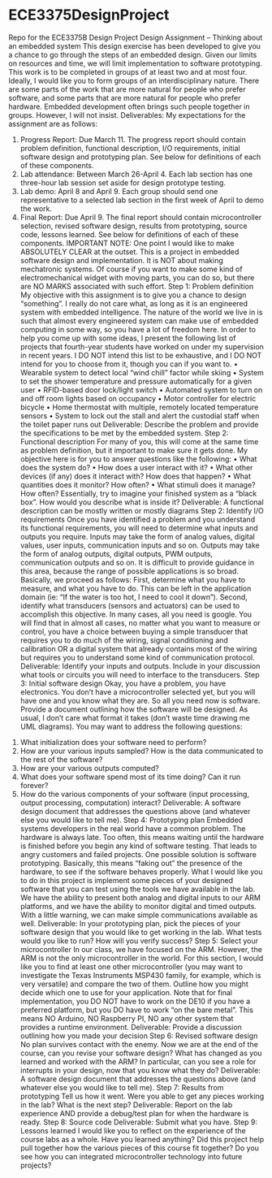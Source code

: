 # ECE3375DesignProject
Repo for the ECE3375B Design Project
Design Assignment – Thinking about an embedded system
This design exercise has been developed to give you a chance to go through the steps of an embedded
design. Given our limits on resources and time, we will limit implementation to software prototyping.
This work is to be completed in groups of at least two and at most four. Ideally, I would like you to
form groups of an interdisciplinary nature. There are some parts of the work that are more natural for
people who prefer software, and some parts that are more natural for people who prefer hardware.
Embedded development often brings such people together in groups. However, I will not insist.
Deliverables:
My expectations for the assignment are as follows:
1. Progress Report: Due March 11. The progress report should contain problem definition,
functional description, I/O requirements, initial software design and prototyping plan. See
below for definitions of each of these components.
2. Lab attendance: Between March 26-April 4. Each lab section has one three-hour lab session set
aside for design prototype testing.
3. Lab demo: April 8 and April 9. Each group should send one representative to a selected lab
section in the first week of April to demo the work.
4. Final Report: Due April 9. The final report should contain microcontroller selection, revised
software design, results from prototyping, source code, lessons learned. See below for
definitions of each of these components.
IMPORTANT NOTE: One point I would like to make ABSOLUTELY CLEAR at the outset. This is a project in
embedded software design and implementation. It is NOT about making mechatronic systems. Of course
if you want to make some kind of electromechanical widget with moving parts, you can do so, but there
are NO MARKS associated with such effort.
Step 1: Problem definition
My objective with this assignment is to give you a chance to design “something”. I really do not care what,
as long as it is an engineered system with embedded intelligence. The nature of the world we live in is
such that almost every engineered system can make use of embedded computing in some way, so you
have a lot of freedom here. In order to help you come up with some ideas, I present the following list of
projects that fourth-year students have worked on under my supervision in recent years. I DO NOT intend
this list to be exhaustive, and I DO NOT intend for you to choose from it, though you can if you want to.
• Wearable system to detect local “wind chill” factor while skiing
• System to set the shower temperature and pressure automatically for a given user
• RFID-based door lock/light switch
• Automated system to turn on and off room lights based on occupancy
• Motor controller for electric bicycle
• Home thermostat with multiple, remotely located temperature sensors
• System to lock out the stall and alert the custodial staff when the toilet paper runs out
Deliverable: Describe the problem and provide the specifications to be met by the embedded system.
Step 2: Functional description
For many of you, this will come at the same time as problem definition, but it important to make sure it
gets done. My objective here is for you to answer questions like the following:
• What does the system do?
• How does a user interact with it?
• What other devices (if any) does it interact with? How does that happen?
• What quantities does it monitor? How often?
• What stimuli does it manage? How often?
Essentially, try to imagine your finished system as a “black box”. How would you describe what is inside
it?
Deliverable: A functional description can be mostly written or mostly diagrams
Step 2: Identify I/O requirements
Once you have identified a problem and you understand its functional requirements, you will need to
determine what inputs and outputs you require. Inputs may take the form of analog values, digital values,
user inputs, communication inputs and so on. Outputs may take the form of analog outputs, digital
outputs, PWM outputs, communication outputs and so on. It is difficult to provide guidance in this area,
because the range of possible applications is so broad. Basically, we proceed as follows:
First, determine what you have to measure, and what you have to do. This can be left in the application
domain (ie: “If the water is too hot, I need to cool it down”).
Second, identify what transducers (sensors and actuators) can be used to accomplish this objective. In
many cases, all you need is google. You will find that in almost all cases, no matter what you want to
measure or control, you have a choice between buying a simple transducer that requires you to do much
of the wiring, signal conditioning and calibration OR a digital system that already contains most of the
wiring but requires you to understand some kind of communication protocol.
Deliverable: Identify your inputs and outputs. Include in your discussion what tools or circuits you will
need to interface to the transducers.
Step 3: Initial software design
Okay, you have a problem, you have electronics. You don’t have a microcontroller selected yet, but you
will have one and you know what they are. So all you need now is software. Provide a document
outlining how the software will be designed. As usual, I don’t care what format it takes (don’t waste time
drawing me UML diagrams). You may want to address the following questions:
1) What initialization does your software need to perform?
2) How are your various inputs sampled? How is the data communicated to the rest of the software?
3) How are your various outputs computed?
4) What does your software spend most of its time doing? Can it run forever?
5) How do the various components of your software (input processing, output processing,
computation) interact?
Deliverable: A software design document that addresses the questions above (and whatever else you
would like to tell me).
Step 4: Prototyping plan
Embedded systems developers in the real world have a common problem. The hardware is always late.
Too often, this means waiting until the hardware is finished before you begin any kind of software testing.
That leads to angry customers and failed projects.
One possible solution is software prototyping. Basically, this means “faking out” the presence of the
hardware, to see if the software behaves properly.
What I would like you to do in this project is implement some pieces of your designed software that you
can test using the tools we have available in the lab. We have the ability to present both analog and digital
inputs to our ARM platforms, and we have the ability to monitor digital and timed outputs. With a little
warning, we can make simple communications available as well.
Deliverable: In your prototyping plan, pick the pieces of your software design that you would like to get
working in the lab. What tests would you like to run? How will you verify success?
Step 5: Select your microcontroller
In our class, we have focused on the ARM. However, the ARM is not the only microcontroller in the
world. For this section, I would like you to find at least one other microcontroller (you may want to
investigate the Texas Instruments MSP430 family, for example, which is very versatile) and compare the
two of them. Outline how you might decide which one to use for your application.
Note that for final implementation, you DO NOT have to work on the DE10 if you have a preferred
platform, but you DO have to work “on the bare metal”. This means NO Arduino, NO Raspberry PI, NO
any other system that provides a runtime environment.
Deliverable: Provide a discussion outlining how you made your decision
Step 6: Revised software design
No plan survives contact with the enemy. Now we are at the end of the course, can you revise your
software design? What has changed as you learned and worked with the ARM? In particular, can you see
a role for interrupts in your design, now that you know what they do?
Deliverable: A software design document that addresses the questions above (and whatever else you
would like to tell me).
Step 7: Results from prototyping
Tell us how it went. Were you able to get any pieces working in the lab? What is the next step?
Deliverable: Report on the lab experience AND provide a debug/test plan for when the hardware is
ready.
Step 8: Source code
Deliverable: Submit what you have.
Step 9: Lessons learned
I would like you to reflect on the experience of the course labs as a whole. Have you learned anything?
Did this project help pull together how the various pieces of this course fit together? Do you see how you
can integrated microcontroller technology into future projects?

